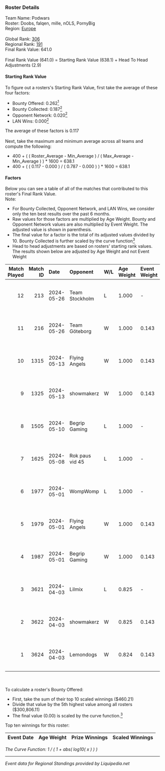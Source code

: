 ### Roster Details<br />
Team Name: Podwars<br />
Roster: Doobs, falqen, mille, nOLS, PornyBig<br />
Region: [Europe]( ../standings_europe.md)<br />
<br />
Global Rank: [306](../standings_global.md)<br />
Regional Rank: [191]( ../standings_europe.md)<br />
Final Rank Value:  641.0<br />
<br />
Final Rank Value (641.0) = Starting Rank Value (638.1) + Head To Head Adjustments (2.9)<br />

#### Starting Rank Value<br />
To figure out a rosters's Starting Rank Value, first take the average of these four factors:<br />
- Bounty Offered: 0.262[<sup>1</sup>](#table2)
- Bounty Collected: 0.187[<sup>2</sup>](#table1)
- Opponent Network: 0.020[<sup>2</sup>](#table1)
- LAN Wins: 0.000[<sup>2</sup>](#table1)

The average of these factors is 0.117<br />
<br />
Next, take the maximum and minimum average across all teams and compute the following:<br />
- 400 + ( ( Roster_Average - Min_Average ) / ( Max_Average - Min_Average ) ) * 1600 = 638.1
- 400 + ( ( 0.117 - 0.000 ) / ( 0.787 - 0.000 ) ) * 1600 = 638.1


#### Factors<br />
Below you can see a table of all of the matches that contributed to this roster's Final Rank Value.<br />
Note:<br />

- For Bounty Collected, Opponent Network, and LAN Wins, we consider only the ten best results over the past 6 months.
- Raw values for those factors are multiplied by Age Weight. Bounty and Opponent Network values are also multiplied by Event Weight. The adjusted value is shown in parenthesis.
- The final value for a factor is the total of its adjusted values divided by 10. Bounty Collected is further scaled by the curve function[<sup>3</sup>](#curveFunction)
- Head to head adjustments are based on rosters' starting rank values. The results shown below are adjusted by Age Weight and not Event Weight
<span id="table1"></span><br />


| Match Played | Match ID | Date       | Opponent        | W/L | Age Weight | Event Weight | Bounty Collected | Opponent Network | LAN Wins  | H2H Adj. | Roster                                 |
| -: | -: | :- | :- | :- | :- | :- | :- | :- | :- | -: | :- |
|           12 |      213 | 2024-05-26 | Team Stockholm  | L   | 1.000      | -            | -                | -                | -         |   -14.32 | Doobs, falqen, mille, nOLS, PornyBig   |
|           11 |      216 | 2024-05-26 | Team Göteborg   | W   | 1.000      | 0.143        | 0.000 (0.000)    | 0.000 (0.000)    | 0 (0.000) |     6.08 | Doobs, falqen, mille, nOLS, PornyBig   |
|           10 |     1315 | 2024-05-13 | Flying Angels   | W   | 1.000      | 0.143        | 0.002 (0.000)    | 0.213 (0.030)    | 0 (0.000) |    15.81 | Doobs, falqen, mille, nOLS, PornyBig   |
|            9 |     1325 | 2024-05-13 | showmakerz      | W   | 1.000      | 0.143        | 0.000 (0.000)    | 0.201 (0.029)    | 0 (0.000) |    13.91 | Doobs, falqen, mille, nOLS, PornyBig   |
|            8 |     1505 | 2024-05-10 | Begrip Gaming   | L   | 1.000      | -            | -                | -                | -         |   -19.03 | Doobs, falqen, mille, nOLS, PornyBig   |
|            7 |     1625 | 2024-05-08 | Rok paus vid 45 | L   | 1.000      | -            | -                | -                | -         |   -21.75 | Doobs, falqen, mille, nOLS, PornyBig   |
|            6 |     1977 | 2024-05-01 | WompWomp        | L   | 1.000      | -            | -                | -                | -         |   -17.08 | Doobs, falqen, Gibsand, nOLS, PornyBig |
|            5 |     1979 | 2024-05-01 | Flying Angels   | W   | 1.000      | 0.143        | 0.002 (0.000)    | 0.213 (0.030)    | 0 (0.000) |    14.72 | Doobs, falqen, Gibsand, nOLS, PornyBig |
|            4 |     1987 | 2024-05-01 | Begrip Gaming   | W   | 1.000      | 0.143        | 0.000 (0.000)    | 0.317 (0.045)    | 0 (0.000) |    10.66 | Doobs, falqen, Gibsand, nOLS, PornyBig |
|            3 |     3621 | 2024-04-03 | Lilmix          | L   | 0.825      | -            | -                | -                | -         |    -8.65 | Doobs, falqen, Gibsand, nOLS, PornyBig |
|            2 |     3622 | 2024-04-03 | showmakerz      | W   | 0.825      | 0.143        | 0.000 (0.000)    | 0.201 (0.024)    | 0 (0.000) |    10.66 | Doobs, falqen, Gibsand, nOLS, PornyBig |
|            1 |     3624 | 2024-04-03 | Lemondogs       | W   | 0.824      | 0.143        | 0.000 (0.000)    | 0.314 (0.037)    | 0 (0.000) |    11.93 | Doobs, falqen, Gibsand, nOLS, PornyBig |

<br />
<span id="table2"></span><br />
To calculate a roster's Bounty Offered:<br />

- First, take the sum of their top 10 scaled winnings ($460.21)
- Divide that value by the 5th highest value among all rosters ($300,806.11)
- The final value (0.00) is scaled by the curve function.[<sup>3</sup>](#curveFunction)

Top ten winnings for this roster:<br />

| Event Date | Age Weight | Prize Winnings | Scaled Winnings |
| :- | -: | :- | :- |


<span id="curveFunction"></span>_The Curve Function: 1 / ( 1 + abs( log10( x ) ) )_<br />

---
_Event data for Regional Standings provided by Liquipedia.net_<br />
